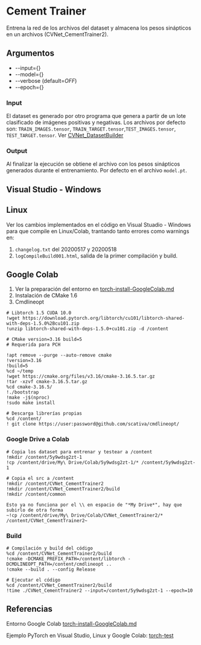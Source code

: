 # Cement Trainer
Entrena la red de los archivos del dataset y almacena los pesos sinápticos en un archivos (CVNet_CementTrainer2).

## Argumentos
- --input={}
- --model={}
- --verbose (default=*OFF*)
- --epoch={}


### Input
El dataset es generado por otro programa que genera a partir de un lote clasificado de imágenes positivas y negativas. Los archivos por defecto son: `TRAIN_IMAGES.tensor`, `TRAIN_TARGET.tensor`,`TEST_IMAGES.tensor`, `TEST_TARGET.tensor`. Ver [CVNet_DatasetBuilder](ReconocimientoFisuras/src/Fisuras/CVNet_DatasetBuilder)

### Output
Al finalizar la ejecución se obtiene el archivo con los pesos sinápticos generados durante el entrenamiento. Por defecto en el archivo `model.pt`.

## Visual Studio - Windows 

## Linux
Ver los cambios implementados en el código en Visual Stuadio - Windows para que compile en Linux/Colab, trantando tanto errores como warnings en:
1. `changelog.txt` del 20200517 y 20200518
2. `logCompileBuild001.html`, salida de la primer compilación y build.


## Google Colab
1. Ver la preparación del entorno en [torch-install-GoogleColab.md](docs/torch/torch-install-GoogleColab.md)
2. Instalación de CMake 1.6
3. Cmdlineopt

```
# Libtorch 1.5 CUDA 10.0
!wget https://download.pytorch.org/libtorch/cu101/libtorch-shared-with-deps-1.5.0%2Bcu101.zip
!unzip libtorch-shared-with-deps-1.5.0+cu101.zip -d /content
```

```
# CMake version=3.16 build=5 
# Requerida para PCH

!apt remove --purge --auto-remove cmake
!version=3.16 
!build=5 
%cd ~/temp 
!wget https://cmake.org/files/v3.16/cmake-3.16.5.tar.gz 
!tar -xzvf cmake-3.16.5.tar.gz 
%cd cmake-3.16.5/
!./bootstrap 
!make -j$(nproc) 
!sudo make install
```

```
# Descarga librerías propias
%cd /content/
! git clone https://user:password@github.com/scativa/cmdlineopt/
```

### Google Drive a Colab
```
# Copia los dataset para entrenar y testear a /content
!mkdir /content/5y9wdsg2zt-1
!cp /content/drive/My\ Drive/Colab/5y9wdsg2zt-1/* /content/5y9wdsg2zt-1
```
```
# Copia el src a /content
!mkdir /content/CVNet_CementTrainer2
!mkdir /content/CVNet_CementTrainer2/build
!mkdir /content/common

Esto ya no funciona por el \\ en espacio de "*My Drive*", hay que subirlo de otra forma
~!cp /content/drive/My\ Drive/Colab/CVNet_CementTrainer2/* /content/CVNet_CementTrainer2~

```

### Build
```
# Compilación y build del código
%cd /content/CVNet_CementTrainer2/build
!cmake -DCMAKE_PREFIX_PATH=/content/libtorch -DCMDLINEOPT_PATH=/content/cmdlineopt ..
!cmake --build . --config Release
```
```
# Ejecutar el código
%cd /content/CVNet_CementTrainer2/build
!time ./CVNet_CementTrainer2 --input=/content/5y9wdsg2zt-1 --epoch=10
```
## Referencias
Entorno Google Colab [torch-install-GoogleColab.md](/docs/torch/torch-install-GoogleColab.md)

Ejemplo PyTorch en Visual Studio, Linux y Google Colab: [torch-test](/src/test/torch-test/)

